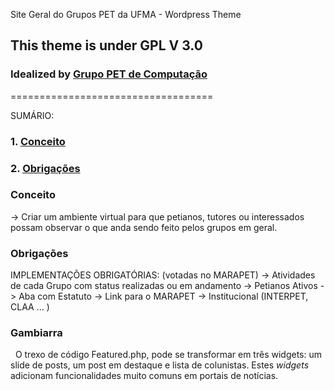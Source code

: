 Site Geral do Grupos PET da UFMA - Wordpress Theme
## This theme is under GPL V 3.0 
### Idealized by [Grupo PET de Computação](petcompufma2015@gmail.com)
===================================

SUMÁRIO:
### 1. [Conceito](#Conceito)
### 2. [Obrigações](#Obrigações)


### Conceito
  -> Criar um ambiente virtual para que petianos, tutores ou interessados possam observar o que anda sendo feito pelos grupos em geral.


### Obrigações
  IMPLEMENTAÇÕES OBRIGATÓRIAS: (votadas no MARAPET)
  -> Atividades de cada Grupo com status realizadas ou em andamento
  -> Petianos Ativos
  -> Aba com Estatuto
  -> Link para o MARAPET
  -> Institucional (INTERPET, CLAA ... )

### Gambiarra

   O trexo de código Featured.php, pode se transformar em três widgets: um slide de posts, um post em destaque e lista de colunistas. Estes *widgets* adicionam funcionalidades muito comuns em portais de notícias.
